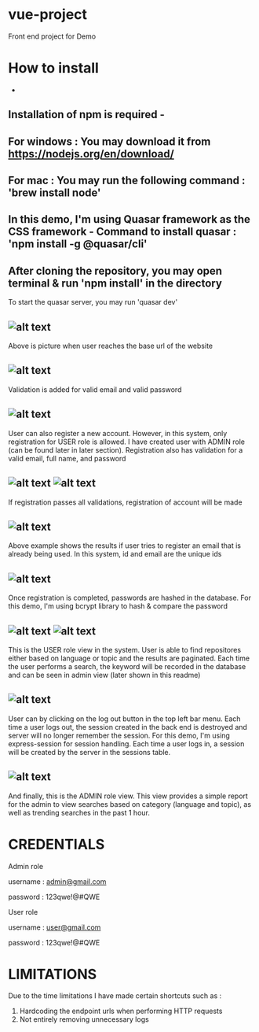 # vue-project
Front end project for Demo

# How to install
-
Installation of npm is required - 
-
For windows : You may download it from https://nodejs.org/en/download/
-
For mac : You may run the following command : 'brew install node'
-
In this demo, I'm using Quasar framework as the CSS framework - Command to install quasar : 'npm install -g @quasar/cli'
-
After cloning the repository, you may open terminal & run 'npm install' in the directory
-
To start the quasar server, you may run 'quasar dev'

![alt text](https://i.ibb.co/601VPjj/Screenshot-2020-10-26-at-10-46-28-PM.png)
-
Above is picture when user reaches the base url of the website

![alt text](https://i.ibb.co/Rg0swqR/Screenshot-2020-10-26-at-10-46-42-PM.png)
-
Validation is added for valid email and valid password

![alt text](https://i.ibb.co/R6BhJB3/Screenshot-2020-10-26-at-10-46-51-PM.png)
-
User can also register a new account. However, in this system, only registration for USER role is allowed. I have created user with ADMIN role (can be found later in later section). Registration also has validation for a valid email, full name, and password

![alt text](https://i.ibb.co/P1k43YT/Screenshot-2020-10-26-at-10-47-01-PM.png)
![alt text](https://i.ibb.co/CwNpptr/Screenshot-2020-10-26-at-10-47-38-PM.png)
-
If registration passes all validations, registration of account will be made

![alt text](https://i.ibb.co/3spHWdn/Screenshot-2020-10-26-at-10-47-48-PM.png)
-
Above example shows the results if user tries to register an email that is already being used. In this system, id and email are the unique ids

![alt text](https://i.ibb.co/PrmJrbz/Screenshot-2020-10-26-at-10-48-02-PM.png)
-
Once registration is completed, passwords are hashed in the database. For this demo, I'm using bcrypt library to hash & compare the password

![alt text](https://i.ibb.co/3WQC6pt/Screenshot-2020-10-26-at-10-52-25-PM.png)
![alt text](https://i.ibb.co/vHc6qn5/Screenshot-2020-10-26-at-10-52-35-PM.png)
-
This is the USER role view in the system. User is able to find repositores either based on language or topic and the results are paginated. Each time the user performs a search, the keyword will be recorded in the database and can be seen in admin view (later shown in this readme)

![alt text](https://i.ibb.co/6rHjw6w/Screenshot-2020-10-26-at-10-52-44-PM.png)
-
User can by clicking on the log out button in the top left bar menu. Each time a user logs out, the session created in the back end is destroyed and server will no longer remember the session. For this demo, I'm using express-session for session handling. Each time a user logs in, a session will be created by the server in the sessions table.

![alt text](https://i.ibb.co/wSMBMkg/Screenshot-2020-10-26-at-10-53-04-PM.png)
-
And finally, this is the ADMIN role view. This view provides a simple report for the admin to view searches based on category (language and topic), as well as trending searches in the past 1 hour.

# CREDENTIALS
Admin role 

username : admin@gmail.com

password : 123qwe!@#QWE

User role

username : user@gmail.com

password : 123qwe!@#QWE

# LIMITATIONS
Due to the time limitations I have made certain shortcuts such as :
1)  Hardcoding the endpoint urls when performing HTTP requests
2)  Not entirely removing unnecessary logs
